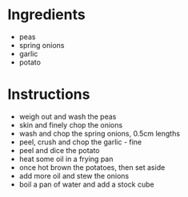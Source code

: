 # Ingredients
- peas
- spring onions
- garlic
- potato
# Instructions
- weigh out and wash the peas
- skin and finely chop the onions
- wash and chop the spring onions, 0.5cm lengths
- peel, crush and chop the garlic - fine
- peel and dice the potato
- heat some oil in a frying pan
- once hot brown the potatoes, then set aside
- add more oil and stew the onions
- boil a pan of water and add a stock cube
